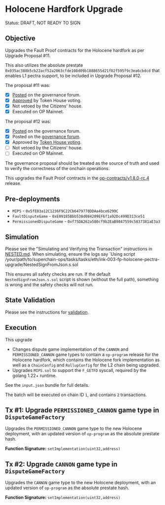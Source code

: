 # Holocene Hardfork Upgrade
Status: DRAFT, NOT READY TO SIGN

## Objective

Upgrades the Fault Proof contracts for the Holocene hardfork as per Upgrade Proposal #11.

This also utilizes the absolute prestate `0x035ac388b5cb22acf52a2063cfde108d09b1888655d21f02f595f9c3ea6cbdcd` that enables L1 pectra support, to be included in Upgrade Proposal #12.

The proposal #11 was:

- [X] [Posted](https://gov.optimism.io/t/upgrade-proposal-11-holocene-network-upgrade/9313) on the governance forum.
- [X] [Approved](https://vote.optimism.io/proposals/20127877429053636874064552098716749508236019236440427814457915785398876262515) by Token House voting.
- [X] Not vetoed by the Citizens' house.
- [X] Executed on OP Mainnet.

The proposal #12 was:

- [X] [Posted](https://gov.optimism.io/t/upgrade-proposal-12-l1-pectra-readiness/9706) on the governance forum.
- [x] Posted on the [governance forum](https://gov.optimism.io/t/upgrade-proposal-12-l1-pectra-readiness/9706).
- [x] Approved by [Token House voting](https://vote.optimism.io/proposals/38506287861710446593663598830868940900144818754960277981092485594195671514829).
- [ ] Not vetoed by the Citizens' house.
- [ ] Executed on OP Mainnet.

The governance proposal should be treated as the source of truth and used to verify the correctness of the onchain operations.

This upgrades the Fault Proof contracts in the
[op-contracts/v1.8.0-rc.4](https://github.com/ethereum-optimism/optimism/tree/op-contracts/v1.8.0-rc.4) release.

## Pre-deployments

- `MIPS` - `0x5fE03a12C1236F9C22Cb6479778DDAa4bce6299C`
- `FaultDisputeGame` - `0xE09185Bbb538d084209EF6f1a92Dc499D313ce51`
- `PermissionedDisputeGame` - `0xf75DA262a580cf9b2EaB9847559c5837381aE3a3`

## Simulation

Please see the "Simulating and Verifying the Transaction" instructions in [NESTED.md](../../../NESTED.md).
When simulating, ensure the logs say `Using script /your/path/to/superchain-ops/tasks/tasks/eth/ink-003-fp-holocene-pectra-upgrade/NestedSignFromJson.s.sol

This ensures all safety checks are run. If the default `NestedSignFromJson.s.sol` script is shown (without the full path), something is wrong and the safety checks will not run.

## State Validation

Please see the instructions for [validation](./VALIDATION.md).

## Execution

This upgrade
* Changes dispute game implementation of the `CANNON` and `PERMISSIONED_CANNON` game types to contain a `op-program` release for the Holocene hardfork, which contains
  the Holocene fork implementation as well as a `ChainConfig` and `RollupConfig` for the L2 chain being upgraded.
* Upgrades `MIPS.sol` to support the `F_GETFD` syscall, required by the golang 1.22+ runtime.

See the `input.json` bundle for full details.

The batch will be executed on chain ID `1`, and contains `2` transactions.

## Tx #1: Upgrade `PERMISSIONED_CANNON` game type in `DisputeGameFactory`
Upgrades the `PERMISSIONED_CANNON` game type to the new Holocene deployment, with an updated version of `op-program` as the absolute prestate hash.

**Function Signature:** `setImplementation(uint32,address)`

## Tx #2: Upgrade `CANNON` game type in `DisputeGameFactory`
Upgrades the `CANNON` game type to the new Holocene deployment, with an updated version of `op-program` as the absolute prestate hash.

**Function Signature:** `setImplementation(uint32,address)`
